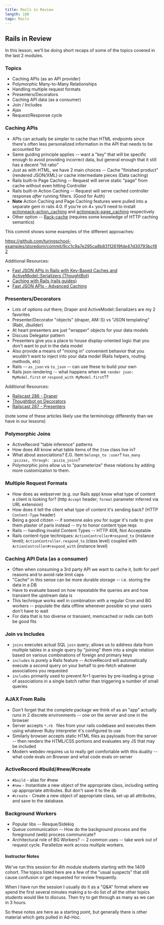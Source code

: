 ```yaml
---
title: Rails in Review
length: 180
tags: Rails
---
```


## Rails in Review

In this lesson, we'll be doing short recaps of some of the topics
covered in the last 2 modules.

### Topics

* Caching APIs (as an API provider)
* Polymorphic Many-to-Many Relationships
* Handling multiple request formats
* Presenters/Decorators
* Caching API data (as a consumer)
* Join / Includes
* Ajax
* Request/Response cycle

### Caching APIs

* APIs can actually be simpler to cache than HTML endpoints since
  there's often less personalized information in the API that needs
  to be accounted for
* Same guiding principle applies -- want a "key" that will be specific
  enough to avoid providing incorrect data, but general enough that it
  still has a decent "hit ratio"
* Just as with HTML, we have 2 main choices -- Cache "finished product"
  (rendered JSON/XML) or cache intermediate pieces (Data caching)
* Rails built-in Page Caching -- Request will serve static "page" from
  cache without even hitting Controller 
* Rails built-in Action Caching -- Request will serve cached controller
  response _after_ running filters. (Good for Auth)
* __Note__ Action Caching and Page Caching features were pulled into a
  separate gem in rails 4.0. If you're on 4+ you'll need to install
  [actionpack-action_caching](https://github.com/rails/actionpack-action_caching)
  and [actionpack-page_caching](https://github.com/rails/actionpack-page_caching) respectively
* Other option -- [Rack-cache](http://rtomayko.github.io/rack-cache/) (requires some
  knowledge of HTTP caching semantics)

This commit shows some examples of the different approaches:

https://github.com/turingschool-examples/storedom/commit/9cc1c9a7e295ca8b83112619fde47d30793bcf82

Additional Resources:

* [Fast JSON APIs in Rails with Key-Based Caches and ActiveModel::Serializers (ThoughtBot)](https://robots.thoughtbot.com/fast-json-apis-in-rails-with-key-based-caches-and)
* [Caching with Rails (rails guides)](http://guides.rubyonrails.org/caching_with_rails.html)
* [Fast JSON APIs - Advanced Caching](http://hawkins.io/2012/07/advanced_caching_part_6-fast_json_apis/)

### Presenters/Decorators

* Lots of options out there; Draper and ActiveModel::Serializers are my
  2 favorites
* Presenter/Decorator "objects" (draper, AM::S) vs "JSON templating"
  (Rabl, Jbuilder)
* At heart presenters are just "wrapper" objects for your data models
* Discuss Delegator pattern
* Presenters give you a place to house display-oriented logic that you
  don't want to put in the data model
* Also provide a means of "mixing in" convenient behavior that you
  wouldn't want to inject into your data model (Rails helpers, routing
  methods, etc)
* Rails -- `as_json` vs `to_json` -- can use these to build your own
* Rails json rendering -- what happens when we `render json:
  MyModel.first` or `respond_with MyModel.first`??

Additional Resources:

* [Railscast 286 - Draper](http://railscasts.com/episodes/286-draper)
* [Thoughtbot on Decorators](https://robots.thoughtbot.com/decorators-compared-to-strategies-composites-and)
* [Railscast 287 - Presenters](http://railscasts.com/episodes/287-presenters-from-scratch)

(note some of these articles likely use the terminology differently than
we have in our lessons)

### Polymorphic Joins

* ActiveRecord "table inference" patterns
* How does AR know what table items of the `Item` class live in?
* What about associations? E.G. Item `belongs_to :user`? `has_many
  :pizzas, through: :pizza_joins`?
* Polymorphic joins allow us to "parameterize" these relations by adding
  more customization to them.

### Multiple Request Formats

* How does as webserver (e.g. our Rails app) know what type of content a
  client is looking for? (http `Accept` header; `format` parameter
  inferred via URL extension)
* How does it tell the client what type of content it's sending back?
  (HTTP `Content-Type` header)
* Being a good citizen -- if someone asks you for sugar it's rude to
  give them plaster of paris instead -- try to honor content type reqs
* Rails -- handling invalid Content Types -- HTTP 406, Not Acceptable
* Rails content-type techniques: `ActionController#respond_to` (instance
  level); `ActionController.respond_to` (class level) coupled with
  `ActionController#respond_with` (instance level)

### Caching API Data (as a consumer)

* Often when consuming a 3rd party API we want to cache it, both for
  perf reasons and to avoid rate limit caps
* "Cache" in this sense can be more durable storage -- i.e. storing the
  data in a DB
* Have to evaluate based on how repeatable the queries are and how
  transient the upstream data is
* This technique works well in combination with a regular Cron and BG
  workers -- populate the data offline whenever possible so your users
  don't have to wait
* For data that is too diverse or transient, memcached or redis can both
  be good fits

### Join vs Includes

* `joins` executes actual SQL `join` query; allows us to address data from
  multiple tables in a single query by "joining" them into a single
  relation based on various combinations of foreign and primary keys
* `includes` is purely a Rails feature -- ActiveRecord will automatically
  execute a _second_ query on your behalf to pre-fetch whatever
  associations you requested
* `includes` primarily used to prevent N+1 queries by pre-loading
  a group of associations in a single batch rather than triggering a
  number of small queries

### AJAX From Rails

* Don't forget that the complete package we think of as an "app" actually _runs_
  in 2 discrete environments -- one on the server and one in the browser
* Server accepts `*.rb ` files from your rails codebase and executes
  them using whatever Ruby interpreter it's configured to use
* Similarly browser accepts static HTML files as payloads from the
  server -- then renders the HTML/CSS portions and evaluates any JS that
  may be included
* Modern webdev requires us to really get comfortable with this duality
  -- what code evals on Browser and what code evals on server

### ActiveRecord #build/#new/#create

* `#build` - alias for #new
* `#new` - Instantiate a new object of the appropriate class, including
  setting up appropriate attributes. But don't save it to the db
* `#create` - Create a new object of appropriate class, set up all
  attributes, and save to the database.

### Background Workers

* Popular libs -- Resque/Sidekiq
* Queue communication -- How do the background process and the
  foreground (web) process communicate?
* Architectural role of BG Workers? -- 2 common uses -- take work out
  of request cycle. Parallelize work across multiple workers.

#### Instructor Notes

We've run this session for 4th module students starting with the 1409
cohort. The topics listed here are a few of the "usual suspects" that
still cause confusion or get requested for review frequently.

When I have run the session I usually do it as a "Q&A" format where we
spend the first several minutes making a to-do list of all the other
topics students would like to discuss. Then try to get through as many
as we can in 3 hours.

So these notes are here as a starting point, but generally there is
other material which gets pulled in Ad-Hoc.
